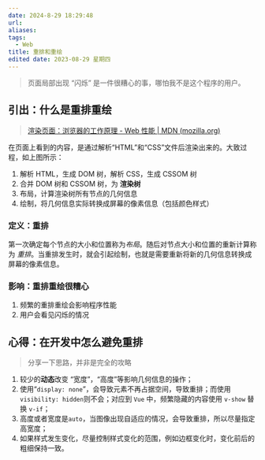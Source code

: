 ```yaml
---
date: 2024-8-29 18:29:48
url: 
aliases: 
tags:
  - Web
title: 重排和重绘
edited date: 2023-08-29 星期四
---
```


> 页面局部出现 “闪烁” 是一件很糟心的事，哪怕我不是这个程序的用户。

## 引出：什么是重排重绘
> [渲染页面：浏览器的工作原理 - Web 性能 | MDN (mozilla.org)](https://developer.mozilla.org/zh-CN/docs/Web/Performance/How_browsers_work)

在页面上看到的内容，是通过解析“HTML”和“CSS”文件后渲染出来的。大致过程，如上图所示：
1. 解析 HTML，生成 DOM 树，解析 CSS，生成 CSSOM 树
2. 合并 DOM 树和 CSSOM 树，为 **渲染树**
3. 布局，计算渲染树所有节点的几何信息
4. 绘制，将几何信息实际转换成屏幕的像素信息（包括颜色样式）

### 定义：重排
第一次确定每个节点的大小和位置称为*布局*。随后对节点大小和位置的重新计算称为 *重排*。当重排发生时，就会引起绘制，也就是需要重新将新的几何信息转换成屏幕的像素信息。

### 影响：重排重绘很糟心
1. 频繁的重排重绘会影响程序性能
2. 用户会看见闪烁的情况

## 心得：在开发中怎么避免重排
> 分享一下思路，并非是完全的攻略

1. 较少的**动态**改变 “宽度”，“高度”等影响几何信息的操作；
2. 使用“`display: none`”，会导致元素不再占据空间，导致重排；而使用`visibility: hidden`则不会；对应到 `Vue` 中，频繁隐藏的内容使用 `v-show` 替换 `v-if`；
3. 高度或者宽度是`auto`，当图像出现自适应的情况，会导致重排，所以尽量指定高宽度；
4. 如果样式发生变化，尽量控制样式变化的范围，例如边框变化时，变化前后的粗细保持一致。
